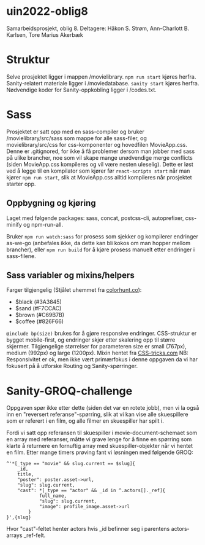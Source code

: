 # uin2022-oblig8
Samarbeidsprosjekt, oblig 8.
Deltagere: Håkon S. Strøm, Ann-Charlott B. Karlsen, Tore Marius Akerbæk

# Struktur
Selve prosjektet ligger i mappen /movielibrary. `npm run start` kjøres herfra. Sanity-relatert materiale ligger i /moviedatabase. `sanity start` kjøres herfra. Nødvendige koder for Sanity-oppkobling ligger i /codes.txt.

# Sass
Prosjektet er satt opp med en sass-compiler og bruker /movielibrary/src/sass som mappe for alle sass-filer, og movielibrary/src/css for css-komponenter og hovedfilen MovieApp.css. Denne er .gitignored, for ikke å få problemer dersom man jobber med sass på ulike brancher, noe som vil skape mange unødvendige merge conflicts (siden MovieApp.css kompileres og vil være nesten uleselig). Dette er løst ved å legge til en kompilator som kjører før `react-scripts start` når man kjører `npm run start`, slik at MovieApp.css alltid kompileres når prosjektet starter opp.

## Oppbygning og kjøring
Laget med følgende packages: sass, concat, postcss-cli, autoprefixer, css-minify og npm-run-all.

Bruker `npm run watch:sass` for prosess som sjekker og kompilerer endringer as-we-go (anbefales ikke, da dette kan bli kokos om man hopper mellom brancher), eller `npm run build` for å kjøre prosess manuelt etter endringer i sass-filene.

## Sass variabler og mixins/helpers
Farger tilgjengelig (Stjålet uhemmet fra [colorhunt.co](https://colorhunt.co/palette/3a3845f7ccacc69b7b826f66)): 
* $black (#3A3845)
* $sand (#F7CCAC)
* $brown (#C69B7B)
* $coffee (#826F66)

`@include bp(size)` brukes for å gjøre responsive endringer. CSS-struktur er bygget mobile-first, og endringer skjer etter skalering opp til større skjermer. Tilgjengelige størrelser for parameteren size er small (767px), medium (992px) og large (1200px). Mixin hentet fra [CSS-tricks.com](https://css-tricks.com/snippets/sass/mixin-manage-breakpoints/) NB: Responsivitet er ok, men ikke vært primærfokus i denne oppgaven da vi har fokusert på å utforske Routing og Sanity-spørringer.

# Sanity-GROQ-challenge
Oppgaven spør ikke etter dette (siden det var en rotete jobb), men vi la også inn en "reversert referanse"-spørring, slik at vi kan vise alle skuespillere som er referert i en film, og alle filmer en skuespiller har spilt i.

Fordi vi satt opp referansen til skuespiller i movie-document-schemaet som en array med referanser, måtte vi grave lenge for å finne en spørring som klarte å returnere en fornuftig array med skuespiller-objekter når vi hentet en film. Etter mange timers prøving fant vi løsningen med følgende GROQ:
```
^'*[_type == "movie" && slug.current == $slug]{
    _id,
    title,
    "poster": poster.asset->url,
    "slug": slug.current,
    "cast": *[_type == "actor" && _id in ^.actors[]._ref]{
            full_name, 
            "slug": slug.current,
            "image": profile_image.asset->url
        }
}',{slug}
```
Hvor "cast"-feltet henter actors hvis _id befinner seg i parentens actors-arrays _ref-felt.